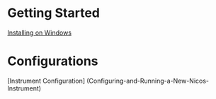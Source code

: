 # Getting Started

[Installing on Windows](Installing-Nicos-on-Windows)

# Configurations

[Instrument Configuration] (Configuring-and-Running-a-New-Nicos-Instrument)